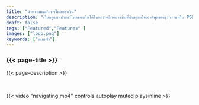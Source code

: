 ```yaml
---
title: "นำทางแผนผังการไหลของเงิน"
description: "เรียกดูแผนผังการไหลของเงินได้โดยการคลิกอย่างง่ายที่อินพุตหรือเอาต์พุตของธุรกรรมหรือ PSBT"
draft: false
tags: ["Featured","Features" ]
images: ["logo.png"]
keywords: ["แผนผัง"]
---
```


### {{< page-title >}} 
{{< page-description >}} 

<br>

 
{{< video "navigating.mp4" controls  autoplay muted playsinline >}}